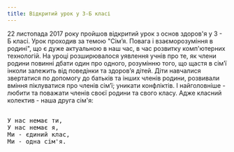 ```yaml
---
title: Відкритий урок у 3-Б класі
---
```


22 листопада 2017 року пройшов відкритий урок з основ здоров'я у 3 - Б класі. Урок проходив за темою "Сім’я. Повага і взаєморозуміння в родині", що є дуже актуальною в наш час, в час розвитку комп'ютерних технологій. На уроці розширювалося уявлення учнів про те, як члени родини повинні дбати один про одного, розумінню того, що щастя в сім’ї інколи залежить від поведінки та здоров’я дітей. Діти навчалися звертатися по допомогу до батьків та інших членів родини, розвивали вміння піклуватися про членів сім’ї; уникати конфліктів. І найголовніше - любити та поважати членів своєї родини та свого класу. Адже класний колектив - наша друга сім'я:

<pre>

У нас немає ти,
У нас немає я,
Ми - єдиний клас,
Ми - одна сім'я.
</pre>

<slideshow id="_/72157689577237071" />
